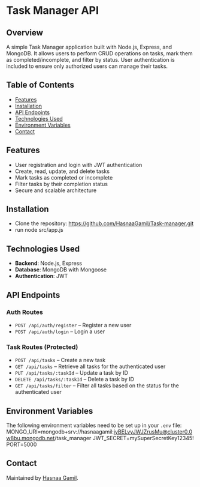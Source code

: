 # Task Manager API

## Overview
A simple Task Manager application built with Node.js, Express, and MongoDB. It allows users to perform CRUD operations on tasks, mark them as completed/incomplete, and filter by status. User authentication is included to ensure only authorized users can manage their tasks.

## Table of Contents
- [Features](#features)
- [Installation](#installation)
- [API Endpoints](#api-endpoints)
- [Technologies Used](#technologies-used)
- [Environment Variables](#environment-variables)
- [Contact](#Contact)

## Features
- User registration and login with JWT authentication
- Create, read, update, and delete tasks
- Mark tasks as completed or incomplete
- Filter tasks by their completion status
- Secure and scalable architecture
## Installation
- Clone the repository:
  https://github.com/HasnaaGamil/Task-manager.git
- run node src/app.js

## Technologies Used
- **Backend**: Node.js, Express
- **Database**: MongoDB with Mongoose
- **Authentication**: JWT

## API Endpoints
### Auth Routes
- `POST /api/auth/register` – Register a new user
- `POST /api/auth/login` – Login a user

### Task Routes (Protected)
- `POST /api/tasks` – Create a new task
- `GET /api/tasks` – Retrieve all tasks for the authenticated user
- `PUT /api/tasks/:taskId` – Update a task by ID
- `DELETE /api/tasks/:taskId` – Delete a task by ID
- `GET /api/tasks/filter` – Filter all tasks based on the status for the authenticated user


## Environment Variables
The following environment variables need to be set up in your `.env` file:
MONGO_URI=mongodb+srv://hasnaagamil:iyBELvyJWJZrusMu@cluster0.0w8bu.mongodb.net/task_manager
JWT_SECRET=mySuperSecretKey12345!
PORT=5000


## Contact
Maintained by [Hasnaa Gamil](https://github.com/HasnaaGamil).


